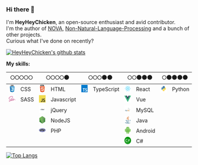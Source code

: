 ### Hi there 👋

I'm **HeyHeyChicken**, an open-source enthusiast and avid contributor.<br/>
I'm the author of <a href="https://github.com/HeyHeyChicken/NOVA">NOVA</a>, <a href="https://github.com/HeyHeyChicken/Non-Natural-Language-Processing">Non-Natural-Language-Processing</a> and a bunch of other projects.<br/>
Curious what I've done on recently?

[![HeyHeyChicken's github stats](https://github-readme-stats.vercel.app/api?username=HeyHeyChicken)](https://github.com/HeyHeyChicken)

**My skills:**

<table>
  <thead>
    <tr>
      <th colspan="2" title="5/5">🌕🌕🌕🌕🌕</th>
      <th colspan="2" title="4/5">🌕🌕🌕🌕🌑</th>
      <th colspan="2" title="3/5">🌕🌕🌕🌑🌑</th>
      <th colspan="2" title="2/5">🌕🌕🌑🌑🌑</th>
      <th colspan="2" title="1/5">🌕🌑🌑🌑🌑</th>
    </tr>
  </thead>
  <tbody>
    <tr>
      <td>
        <a href="https://github.com/HeyHeyChicken">
          <img height="20" src="https://raw.githubusercontent.com/github/explore/80688e429a7d4ef2fca1e82350fe8e3517d3494d/topics/css/css.png">
        </a>
      </td>
      <td>CSS</td>
      <td>
        <a href="https://github.com/HeyHeyChicken">
          <img height="20" src="https://raw.githubusercontent.com/github/explore/80688e429a7d4ef2fca1e82350fe8e3517d3494d/topics/html/html.png">
        </a>
      </td>
      <td>HTML</td>
      <td>
        <a href="https://github.com/HeyHeyChicken">
          <img height="20" src="https://raw.githubusercontent.com/github/explore/80688e429a7d4ef2fca1e82350fe8e3517d3494d/topics/typescript/typescript.png">
        </a>
      </td>
      <td>TypeScript</td>
      <td>
        <a href="https://github.com/HeyHeyChicken">
          <img height="20" src="https://raw.githubusercontent.com/github/explore/80688e429a7d4ef2fca1e82350fe8e3517d3494d/topics/react/react.png">
        </a>
      </td>
      <td>React</td>
      <td>
        <a href="https://github.com/HeyHeyChicken">
          <img height="20" src="https://raw.githubusercontent.com/github/explore/80688e429a7d4ef2fca1e82350fe8e3517d3494d/topics/python/python.png">
        </a>
      </td>
      <td>Python</td>
    </tr>
    <tr>
      <td>
        <a href="https://github.com/HeyHeyChicken">
          <img height="20" src="https://raw.githubusercontent.com/github/explore/80688e429a7d4ef2fca1e82350fe8e3517d3494d/topics/sass/sass.png">
        </a>
      </td>
      <td>SASS</td>
      <td>
        <a href="https://github.com/HeyHeyChicken">
          <img height="20" src="https://raw.githubusercontent.com/github/explore/80688e429a7d4ef2fca1e82350fe8e3517d3494d/topics/javascript/javascript.png">
        </a>
      </td>
      <td>Javascript</td>
      <td colspan="2"></td>
      <td>
        <a href="https://github.com/HeyHeyChicken">
          <img height="20" src="https://raw.githubusercontent.com/github/explore/80688e429a7d4ef2fca1e82350fe8e3517d3494d/topics/vue/vue.png">
        </a>
      </td>
      <td>Vue</td>
      <td colspan="2"></td>
    </tr>
    <tr>
      <td colspan="2"></td>
      <td>
        <a href="https://github.com/HeyHeyChicken">
          <img height="20" src="https://raw.githubusercontent.com/github/explore/80688e429a7d4ef2fca1e82350fe8e3517d3494d/topics/jquery/jquery.png">
        </a>
      </td>
      <td>jQuery</td>
      <td colspan="2"></td>
      <td>
        <a href="https://github.com/HeyHeyChicken">
          <img height="20" src="https://raw.githubusercontent.com/github/explore/80688e429a7d4ef2fca1e82350fe8e3517d3494d/topics/mysql/mysql.png">
        </a>
      </td>
      <td>MySQL</td>
      <td colspan="2"></td>
    </tr>
    <tr>
      <td colspan="2"></td>
      <td>
        <a href="https://github.com/HeyHeyChicken">
          <img height="20" src="https://raw.githubusercontent.com/github/explore/80688e429a7d4ef2fca1e82350fe8e3517d3494d/topics/nodejs/nodejs.png">
        </a>
      </td>
      <td>NodeJS</td>
      <td colspan="2"></td>
      <td>
        <a href="https://github.com/HeyHeyChicken">
          <img height="20" src="https://raw.githubusercontent.com/github/explore/80688e429a7d4ef2fca1e82350fe8e3517d3494d/topics/java/java.png">
        </a>
      </td>
      <td>Java</td>
      <td colspan="2"></td>
    </tr>
    <tr>
      <td colspan="2"></td>
      <td>
        <a href="https://github.com/HeyHeyChicken">
          <img height="20" src="https://raw.githubusercontent.com/github/explore/80688e429a7d4ef2fca1e82350fe8e3517d3494d/topics/php/php.png">
        </a>
      </td>
      <td>PHP</td>
      <td colspan="2"></td>
      <td>
        <a href="https://github.com/HeyHeyChicken">
          <img height="20" src="https://raw.githubusercontent.com/github/explore/80688e429a7d4ef2fca1e82350fe8e3517d3494d/topics/android/android.png">
        </a>
      </td>
      <td>Android</td>
      <td colspan="2"></td>
    </tr>
    <tr>
      <td colspan="2"></td>
      <td colspan="2"></td>
      <td colspan="2"></td>
      <td>
        <a href="https://github.com/HeyHeyChicken">
          <img height="20" src="https://raw.githubusercontent.com/github/explore/80688e429a7d4ef2fca1e82350fe8e3517d3494d/topics/csharp/csharp.png">
        </a>
      </td>
      <td>C#</td>
      <td colspan="2"></td>
    </tr>
  </tbody>
</table>


[![Top Langs](https://github-readme-stats.vercel.app/api/top-langs/?username=HeyHeyChicken)](https://github.com/HeyHeyChicken/github-readme-stats)
